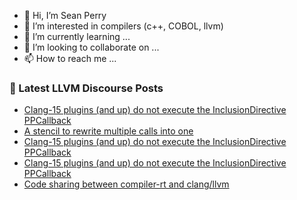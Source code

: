 - 👋 Hi, I’m Sean Perry
- 👀 I’m interested in compilers (c++, COBOL, llvm)
- 🌱 I’m currently learning ...
- 💞️ I’m looking to collaborate on ...
- 📫 How to reach me ...

<!---
s66perry/s66perry is a ✨ special ✨ repository because its `README.md` (this file) appears on your GitHub profile.
You can click the Preview link to take a look at your changes.
--->
### 📕 Latest LLVM Discourse Posts

<!-- DISCOURSE-LLVM:START -->
- [Clang-15 plugins &lpar;and up&rpar; do not execute the InclusionDirective PPCallback](https://discourse.llvm.org/t/clang-15-plugins-and-up-do-not-execute-the-inclusiondirective-ppcallback/79966#post_4)
- [A stencil to rewrite multiple calls into one](https://discourse.llvm.org/t/a-stencil-to-rewrite-multiple-calls-into-one/79969#post_1)
- [Clang-15 plugins &lpar;and up&rpar; do not execute the InclusionDirective PPCallback](https://discourse.llvm.org/t/clang-15-plugins-and-up-do-not-execute-the-inclusiondirective-ppcallback/79966#post_3)
- [Clang-15 plugins &lpar;and up&rpar; do not execute the InclusionDirective PPCallback](https://discourse.llvm.org/t/clang-15-plugins-and-up-do-not-execute-the-inclusiondirective-ppcallback/79966#post_2)
- [Code sharing between compiler-rt and clang/llvm](https://discourse.llvm.org/t/code-sharing-between-compiler-rt-and-clang-llvm/79935#post_8)
<!-- DISCOURSE-LLVM:END -->
